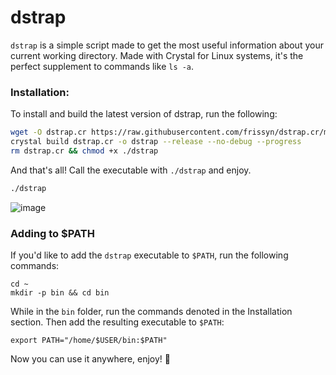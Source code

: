 # dstrap

`dstrap` is a simple script made to get the most useful information about your current working directory. Made with Crystal for Linux systems, it's the perfect supplement to commands like `ls -a`.

### Installation:

To install and build the latest version of dstrap, run the following:

```bash
wget -O dstrap.cr https://raw.githubusercontent.com/frissyn/dstrap.cr/main/dstrap.cr
crystal build dstrap.cr -o dstrap --release --no-debug --progress
rm dstrap.cr && chmod +x ./dstrap
```

And that's all! Call the executable with `./dstrap` and enjoy.

```bash
./dstrap
```

![image](https://storage.googleapis.com/replit/images/1621009367878_bd4e8ba7dbdd96de114354dce93bea2c.png)

### Adding to $PATH

If you'd like to add the `dstrap` executable to `$PATH`, run the following commands:

```
cd ~
mkdir -p bin && cd bin
```

While in the `bin` folder, run the commands denoted in the Installation section. Then add the resulting executable to `$PATH`:

```
export PATH="/home/$USER/bin:$PATH"
```

Now you can use it anywhere, enjoy! 🎉
